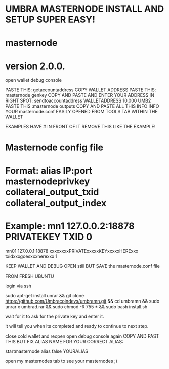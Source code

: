 # UMBRA MASTERNODE INSTALL AND SETUP SUPER EASY!
# masternode
# version 2.0.0.

open wallet debug console

PASTE THIS: getaccountaddress
COPY WALLET ADDRESS 
PASTE THIS: masternode genkey
COPY AND PASTE AND ENTER YOUR ADDRESS IN RIGHT SPOT: sendtoaccountaddress WALLETADDRESS 10,000 UMB2
PASTE THIS :masternode outputs
COPY AND PASTE ALL THIS INFO INFO YOUR masternode.conf EASILY OPENED FROM TOOLS TAB WITHIN THE WALLET 

EXAMPLES HAVE # IN FRONT OF IT REMOVE THIS LIKE THE EXAMPLE! 

# Masternode config file
# Format: alias IP:port masternodeprivkey collateral_output_txid collateral_output_index
# Example: mn1 127.0.0.2:18878 PRIVATEKEY TXID 0

mn01 127.0.0.1:18878 xxxxxxxxPRIVATExxxxxKEYxxxxxHERExxx txidxxxgoesxxxherexxx 1

KEEP WALLET AND DEBUG OPEN still BUT SAVE the masternode.conf file 

FROM FRESH UBUNTU 

login via ssh 

sudo apt-get install unrar && git clone https://github.com/Umbracoindevs/umbramn.git && cd umbramn && sudo unrar x umbrad.rar && sudo chmod -R 755 * && sudo bash install.sh

wait for it to ask for the private key and enter it.

it will tell you when its completed and ready to continue to next step. 

close cold wallet and reopen 
open debug console again
COPY AND PAST THIS BUT FIX ALIAS NAME FOR YOUR CORRECT ALIAS:

startmasternode alias false YOURALIAS

open my masternodes tab to see your masternodes ;)
